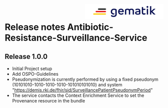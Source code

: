 <img align="right" width="250" height="47" src="media/Gematik_Logo_Flag.png"/> <br/> 
 
# Release notes Antibiotic-Resistance-Surveillance-Service

## Release 1.0.0
- Initial Project setup
- Add OSPO-Guidelines 
- Pseudonymization is currently performed by using a fixed pseudonym (10101010-1010-1010-1010-101010101010) and system "https://demis.rki.de/fhir/sid/SurveillancePatientPseudonymPeriod"
- The service contacts the Context Enrichment Service to set the Provenance resource in the bundle